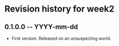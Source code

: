 # Revision history for week2

## 0.1.0.0  -- YYYY-mm-dd

* First version. Released on an unsuspecting world.
